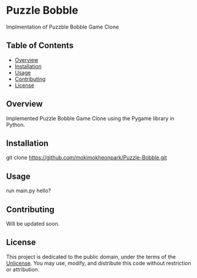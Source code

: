 # Puzzle Bobble

Implmentation of Puzzble Bobble Game Clone

## Table of Contents

- [Overview](#overview)
- [Installation](#installation)
- [Usage](#usage)
- [Contributing](#contributing)
- [License](#license)

## Overview

Implemented Puzzle Bobble Game Clone using the Pygame library in Python.

## Installation

git clone https://github.com/mokimokheonpark/Puzzle-Bobble.git

## Usage

run main.py
hello?

## Contributing

Will be updated soon.

## License

This project is dedicated to the public domain, under the terms of the [Unlicense](http://unlicense.org/). You may use, modify, and distribute this code without restriction or attribution.
